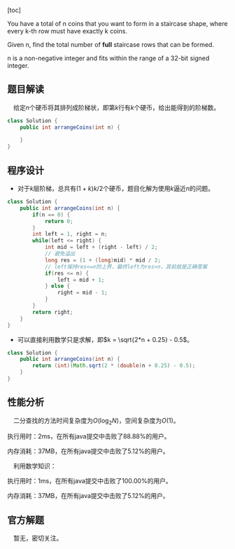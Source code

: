 [toc]

You have a total of n coins that you want to form in a staircase shape, where every k-th row must have exactly k coins.

Given n, find the total number of **full** staircase rows that can be formed.

n is a non-negative integer and fits within the range of a 32-bit signed integer.



## 题目解读

&emsp;给定$n$个硬币将其排列成阶梯状，即第$k$行有$k$个硬币，给出能得到的阶梯数。

```java
class Solution {
    public int arrangeCoins(int n) {
        
    }
}
```

## 程序设计

* 对于$k$层阶梯，总共有$(1 + k)k/2$个硬币，题目化解为使用$k$逼近$n$的问题。

```java
class Solution {
    public int arrangeCoins(int n) {
        if(n == 0) {
            return 0;
        }
        int left = 1, right = n;
        while(left <= right) {
            int mid = left + (right - left) / 2;
            // 避免溢出
            long res = (1 + (long)mid) * mid / 2;
            // left保持res<=n的上界，最终left为res>n，其前就是正确答案
            if(res <= n) {
                left = mid + 1;
            } else {
                right = mid - 1;
            }
        }
        return right;
    }
}
```

* 可以直接利用数学只是求解，即$k = \sqrt{2*n + 0.25} - 0.5$。

```java
class Solution {
    public int arrangeCoins(int n) {
        return (int)(Math.sqrt(2 * (double)n + 0.25) - 0.5);
    }
}
```

## 性能分析

&emsp;二分查找的方法时间复杂度为$O(\log_2N)$，空间复杂度为$O(1)$。

执行用时：2ms，在所有java提交中击败了88.88%的用户。

内存消耗：37MB，在所有java提交中击败了5.12%的用户。

&emsp;利用数学知识：

执行用时：1ms，在所有java提交中击败了100.00%的用户。

内存消耗：37MB，在所有java提交中击败了5.12%的用户。

## 官方解题

&emsp;暂无，密切关注。